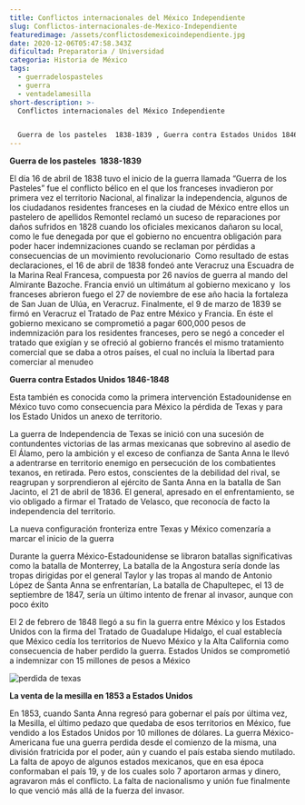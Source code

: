 ```yaml
---
title: Conflictos internacionales del México Independiente
slug: Conflictos-internacionales-de-Mexico-Independiente
featuredimage: /assets/conflictosdemexicoindependiente.jpg
date: 2020-12-06T05:47:58.343Z
dificultad: Preparatoria / Universidad
categoria: Historia de México
tags:
  - guerradelospasteles
  - guerra
  - ventadelamesilla
short-description: >-
  Conflictos internacionales del México Independiente


  Guerra de los pasteles  1838-1839 , Guerra contra Estados Unidos 1846-1848, La venta de la mesilla en 1853 a Estados Unidos
---
```

**Guerra de los pasteles  1838-1839** 

El día 16 de abril de 1838 tuvo el inicio de la guerra llamada “Guerra de los Pasteles” fue el conflicto bélico en el que los franceses invadieron por primera vez el territorio Nacional, al finalizar la independencia, algunos de los ciudadanos residentes franceses en la ciudad de México entre ellos un pastelero de apellidos Remontel reclamó un suceso de reparaciones por daños sufridos en 1828 cuando los oficiales mexicanos dañaron su local, como le fue denegada por que el gobierno no encuentra obligación para poder hacer indemnizaciones cuando se reclaman por pérdidas a consecuencias de un movimiento revolucionario  Como resultado de estas declaraciones, el 16 de abril de 1838 fondeó ante Veracruz una Escuadra de la Marina Real Francesa, compuesta por 26 navíos de guerra al mando del Almirante Bazoche. Francia envió un ultimátum al gobierno mexicano y  los franceses abrieron fuego el 27 de noviembre de ese año hacia la fortaleza de San Juan de Ulúa, en Veracruz. Finalmente, el 9 de marzo de 1839 se firmó en Veracruz el Tratado de Paz entre México y Francia. En éste el gobierno mexicano se comprometió a pagar 600,000 pesos de indemnización para los residentes franceses, pero se negó a conceder el tratado que exigían y se ofreció al gobierno francés el mismo tratamiento comercial que se daba a otros países, el cual no incluía la libertad para comerciar al menudeo

**Guerra contra Estados Unidos 1846-1848** 

Esta también es conocida como la primera intervención Estadounidense en México tuvo como consecuencia para México la pérdida de Texas y para los Estado Unidos un anexo de territorio.   

La guerra de Independencia de Texas se inició con una sucesión de contundentes victorias de las armas mexicanas que sobrevino al asedio de El Álamo, pero la ambición y el exceso de confianza de Santa Anna le llevó a adentrarse en territorio enemigo en persecución de los combatientes texanos, en retirada. Pero estos, conscientes de la debilidad del rival, se reagrupan y sorprendieron al ejército de Santa Anna en la batalla de San Jacinto, el 21 de abril de 1836. El general, apresado en el enfrentamiento, se vio obligado a firmar el Tratado de Velasco, que reconocía de facto la independencia del territorio.

La nueva configuración fronteriza entre Texas y México comenzaría a marcar el inicio de la guerra

Durante la guerra México-Estadounidense se libraron batallas significativas como la batalla de Monterrey, La batalla de la Angostura sería donde las tropas dirigidas por el general Taylor y las tropas al mando de Antonio López de Santa Anna se enfrentarían, La batalla de Chapultepec, el 13 de septiembre de 1847, sería un último intento de frenar al invasor, aunque con poco éxito

El 2 de febrero de 1848 llegó a su fin la guerra entre México y los Estados Unidos con la firma del Tratado de Guadalupe Hidalgo, el cual establecía que México cedía los territorios de Nuevo México y la Alta California como consecuencia de haber perdido la guerra. Estados Unidos se comprometió a indemnizar con 15 millones de pesos a México

![perdida de texas](/assets/perdidadetexas.jpg "perdidas de texas ")

**La venta de la mesilla en 1853 a Estados Unidos** 

En 1853, cuando Santa Anna regresó para gobernar el país por última vez, la Mesilla, el último pedazo que quedaba de esos territorios en México, fue vendido a los Estados Unidos por 10 millones de dólares. La guerra México-Americana fue una guerra perdida desde el comienzo de la misma, una división fratricida por el poder, aún y cuando el país estaba siendo mutilado. La falta de apoyo de algunos estados mexicanos, que en esa época conformaban el país 19, y de los cuales solo 7 aportaron armas y dinero, agravaron más el conflicto. La falta de nacionalismo y unión fue finalmente lo que venció más allá de la fuerza del invasor.